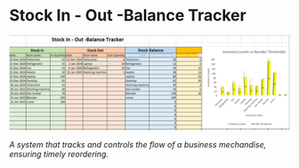 # Stock In - Out -Balance Tracker					
![screenshot](image.png)

_A system that tracks and controls the flow of a business mechandise, ensuring timely reordering._
